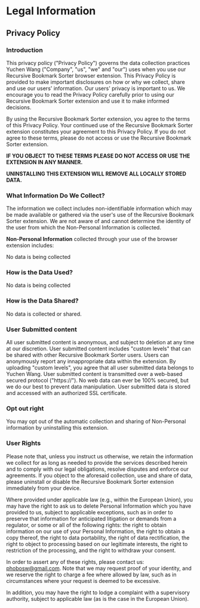# Legal Information

## Privacy Policy

### Introduction
This privacy policy ("Privacy Policy") governs the data collection practices Yuchen Wang ("Company", "us", "we" and "our") uses when you use our Recursive Bookmark Sorter browser extension. This Privacy Policy is provided to make important disclosures on how or why we collect, share and use our users' information. Our users' privacy is important to us. We encourage you to read the Privacy Policy carefully prior to using our Recursive Bookmark Sorter extension and use it to make informed decisions.

By using the Recursive Bookmark Sorter extension, you agree to the terms of this Privacy Policy. Your continued use of the Recursive Bookmark Sorter extension constitutes your agreement to this Privacy Policy. If you do not agree to these terms, please do not access or use the Recursive Bookmark Sorter extension.

**IF YOU OBJECT TO THESE TERMS PLEASE DO NOT ACCESS OR USE THE EXTENSION IN ANY MANNER.**

**UNINSTALLING THIS EXTENSION WILL REMOVE ALL LOCALLY STORED DATA.**

### What Information Do We Collect?
The information we collect includes non-identifiable information which may be made available or gathered via the user's use of the Recursive Bookmark Sorter extension. We are not aware of and cannot determine the identity of the user from which the Non-Personal Information is collected.

**Non-Personal Information** collected through your use of the browser extension includes:

No data is being collected

### How is the Data Used?
No data is being collected

### How is the Data Shared?
No data is collected or shared.

### User Submitted content
All user submitted content is anonymous, and subject to deletion at any time at our discretion. User submitted content includes "custom levels" that can be shared with other Recursive Bookmark Sorter users. Users can anonymously report any innappropriate data within the extension. By uploading "custom levels", you agree that all user submitted data belongs to Yuchen Wang. User submitted content is transmitted over a web-based secured protocol ("https://"). No web data can ever be 100% secured, but we do our best to prevent data manipulation. User submitted data is stored and accessed with an authorized SSL certificate.

### Opt out right
You may opt out of the automatic collection and sharing of Non-Personal information by uninstalling this extension.

### User Rights
Please note that, unless you instruct us otherwise, we retain the information we collect for as long as needed to provide the services described herein and to comply with our legal obligations, resolve disputes and enforce our agreements. If you object to the aforesaid collection, use and share of data, please uninstall or disable the Recursive Bookmark Sorter extension immediately from your device.

Where provided under applicable law (e.g., within the European Union), you may have the right to ask us to delete Personal Information which you have provided to us, subject to applicable exceptions, such as in order to preserve that information for anticipated litigation or demands from a regulator, or some or all of the following rights: the right to obtain information on our use of your Personal Information, the right to obtain a copy thereof, the right to data portability, the right of data rectification, the right to object to processing based on our legitimate interests, the right to restriction of the processing, and the right to withdraw your consent.

In order to assert any of these rights, please contact us: phobosw@gmail.com. Note that we may request proof of your identity, and we reserve the right to charge a fee where allowed by law, such as in circumstances where your request is deemed to be excessive.

In addition, you may have the right to lodge a complaint with a supervisory authority, subject to applicable law (as is the case in the European Union).
